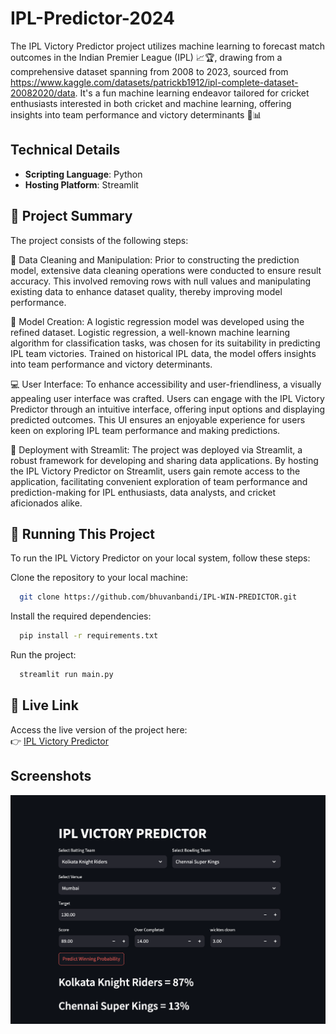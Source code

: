 
# IPL-Predictor-2024


The IPL Victory Predictor project utilizes machine learning to forecast match outcomes in the Indian Premier League (IPL) 📈🏆, drawing from a comprehensive dataset spanning from 2008 to 2023, sourced from https://www.kaggle.com/datasets/patrickb1912/ipl-complete-dataset-20082020/data. It's a fun machine learning endeavor tailored for cricket enthusiasts interested in both cricket and machine learning, offering insights into team performance and victory determinants 💪📊

## Technical Details

- **Scripting Language**: Python
- **Hosting Platform**: Streamlit

## 📑 Project Summary
The project consists of the following steps:

🧹 Data Cleaning and Manipulation: Prior to constructing the prediction model, extensive data cleaning operations were conducted to ensure result accuracy. This involved removing rows with null values and manipulating existing data to enhance dataset quality, thereby improving model performance.

🔬 Model Creation: A logistic regression model was developed using the refined dataset. Logistic regression, a well-known machine learning algorithm for classification tasks, was chosen for its suitability in predicting IPL team victories. Trained on historical IPL data, the model offers insights into team performance and victory determinants.

💻 User Interface: To enhance accessibility and user-friendliness, a visually appealing user interface was crafted. Users can engage with the IPL Victory Predictor through an intuitive interface, offering input options and displaying predicted outcomes. This UI ensures an enjoyable experience for users keen on exploring IPL team performance and making predictions.

🚀 Deployment with Streamlit: The project was deployed via Streamlit, a robust framework for developing and sharing data applications. By hosting the IPL Victory Predictor on Streamlit, users gain remote access to the application, facilitating convenient exploration of team performance and prediction-making for IPL enthusiasts, data analysts, and cricket aficionados alike.

## 🔧 Running This Project

To run the IPL Victory Predictor on your local system, follow these steps:

Clone the repository to your local machine:



```bash
  git clone https://github.com/bhuvanbandi/IPL-WIN-PREDICTOR.git
```

Install the required dependencies:

```bash
  pip install -r requirements.txt
```

Run the project:

```bash
  streamlit run main.py
```

## 🔗 Live Link

Access the live version of the project here:  
👉 [IPL Victory Predictor](https://ipl-win-predictor-yg82.onrender.com/)


## Screenshots

![Screenshot 2024-05-10 140957](https://github.com/bhuvanbandi/IPL-WIN-PREDICTOR/blob/288cc292b52fb89a65d1c092f8454b40b417141a/demo.png)





